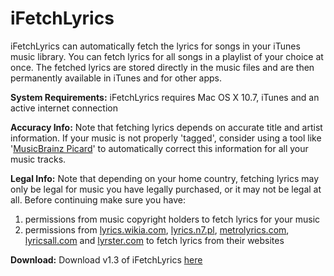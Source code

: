 iFetchLyrics
======

iFetchLyrics can automatically fetch the lyrics for  songs in your iTunes music library. You can fetch lyrics for all songs in a playlist of your choice at once. The fetched lyrics are stored directly in the music files and are then permanently available in iTunes and for other apps.

**System Requirements:** iFetchLyrics requires Mac OS X 10.7, iTunes and an active internet connection
  
**Accuracy Info:** Note that fetching lyrics depends on accurate title and artist information. If your music is not properly 'tagged', consider using a tool like '[MusicBrainz Picard](https://musicbrainz.org/doc/MusicBrainz_Picard)' to automatically correct this information for all your music tracks.

**Legal Info:** Note that depending on your home country, fetching lyrics may only be legal for music you have legally purchased, or it may not be legal at all. Before continuing make sure you have: 

1. permissions from music copyright holders to fetch lyrics for your music
2. permissions from [lyrics.wikia.com](http://http://lyrics.wikia.com/Lyrics_Wiki), [lyrics.n7.pl](http://lyrics.n7.pl), [metrolyrics.com](http://www.metrolyrics.com), [lyricsall.com](http://lyricsall.com) and [lyrster.com](http://www.lyrster.com) to fetch lyrics from their websites


**Download:** Download v1.3 of iFetchLyrics [here](https://github.com/MacGarfield/iFetchLyrics/raw/master/BinaryReleases/iFetchLyrics-1.3.zip)

